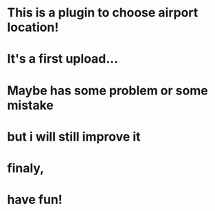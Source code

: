 # This is a plugin to choose airport location!
# It's a first upload...
# Maybe has some problem or some mistake
# but i will still improve it

# finaly,
# have fun!